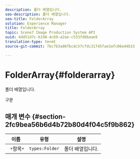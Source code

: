 ```yaml
---
description: 폴더 배열입니다.
seo-description: 폴더 배열입니다.
seo-title: FolderArray
solution: Experience Manager
title: FolderArray
topic: Scene7 Image Production System API
uuid: 4dd51d7c-6198-4c69-a2ae-c533fd8baae9
translation-type: tm+mt
source-git-commit: 7bc7b3a86fbcdc57cfdc31745fae3afc06e44b15

---
```



# FolderArray{#folderarray}

폴더 배열입니다.

구문

## 매개 변수 {#section-2fc9bea56b6d4b72b80d4f04c5f9b862}

| 이름 | 유형 | 설명 |
|---|---|---|
| ` *`항목`*` | `types:Folder` | 폴더 배열입니다. |

